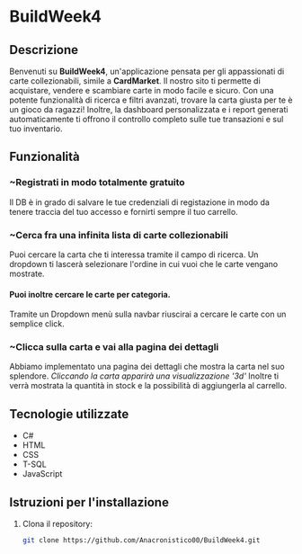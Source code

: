 # BuildWeek4

## Descrizione
Benvenuti su **BuildWeek4**, un'applicazione pensata per gli appassionati di carte collezionabili, simile a **CardMarket**. Il nostro sito ti permette di acquistare, vendere e scambiare carte in modo facile e sicuro. Con una potente funzionalità di ricerca e filtri avanzati, trovare la carta giusta per te è un gioco da ragazzi! Inoltre, la dashboard personalizzata e i report generati automaticamente ti offrono il controllo completo sulle tue transazioni e sul tuo inventario.

## Funzionalità
### ~Registrati in modo totalmente gratuito
Il DB è in grado di salvare le tue credenziali di registazione in modo da tenere traccia del tuo accesso e fornirti sempre il tuo carrello.

### ~Cerca fra una infinita lista di carte collezionabili
Puoi cercare la carta che ti interessa tramite il campo di ricerca. Un dropdown ti lascerà selezionare l'ordine in cui vuoi che le carte vengano mostrate.
#### Puoi inoltre cercare le carte per categoria.
Tramite un Dropdown menù sulla navbar riuscirai a cercare le carte con un semplice click.

### ~Clicca sulla carta e vai alla pagina dei dettagli
Abbiamo implementato una pagina dei dettagli che mostra la carta nel suo splendore. *Cliccando la carta apparirà una visualizzazione '3d'*
Inoltre ti verrà mostrata la quantità in stock e la possibilità di aggiungerla al carrello.

## Tecnologie utilizzate
- C#
- HTML
- CSS
- T-SQL
- JavaScript

## Istruzioni per l'installazione
1. Clona il repository:
   ```bash
   git clone https://github.com/Anacronistico00/BuildWeek4.git
